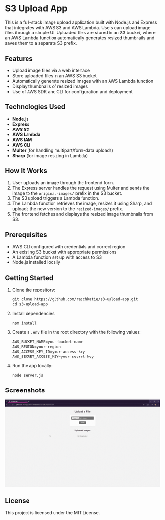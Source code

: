 # S3 Upload App

This is a full-stack image upload application built with Node.js and Express that integrates with AWS S3 and AWS Lambda. Users can upload image files through a simple UI. Uploaded files are stored in an S3 bucket, where an AWS Lambda function automatically generates resized thumbnails and saves them to a separate S3 prefix.

## Features

- Upload image files via a web interface
- Store uploaded files in an AWS S3 bucket
- Automatically generate resized images with an AWS Lambda function
- Display thumbnails of resized images
- Use of AWS SDK and CLI for configuration and deployment

## Technologies Used

- **Node.js**
- **Express**
- **AWS S3**
- **AWS Lambda**
- **AWS IAM**
- **AWS CLI**
- **Multer** (for handling multipart/form-data uploads)
- **Sharp** (for image resizing in Lambda)

## How It Works

1. User uploads an image through the frontend form.
2. The Express server handles the request using Multer and sends the image to the `original-images/` prefix in the S3 bucket.
3. The S3 upload triggers a Lambda function.
4. The Lambda function retrieves the image, resizes it using Sharp, and uploads the new version to the `resized-images/` prefix.
5. The frontend fetches and displays the resized image thumbnails from S3.

## Prerequisites

- AWS CLI configured with credentials and correct region
- An existing S3 bucket with appropriate permissions
- A Lambda function set up with access to S3
- Node.js installed locally

## Getting Started

1. Clone the repository:

       git clone https://github.com/raschkatie/s3-upload-app.git
       cd s3-upload-app

2. Install dependencies:

       npm install

3. Create a `.env` file in the root directory with the following values:

       AWS_BUCKET_NAME=your-bucket-name
       AWS_REGION=your-region
       AWS_ACCESS_KEY_ID=your-access-key
       AWS_SECRET_ACCESS_KEY=your-secret-key

4. Run the app locally:

       node server.js

## Screenshots

![Upload Screen Recording](./assets/katie-rasch-s3-upload-aws-url.mp4.gif)

## License

This project is licensed under the MIT License.

